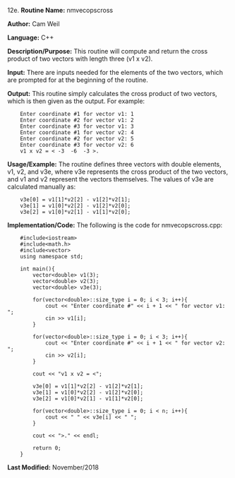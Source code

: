 12e. **Routine Name:**           nmvecopscross

   **Author:** Cam Weil

   **Language:** C++

   **Description/Purpose:** This routine will compute and return the cross product of two vectors with length three (v1 x v2).
   
   **Input:** There are inputs needed for the elements of the two vectors, which are prompted for at the beginning of the routine.

   **Output:** This routine simply calculates the cross product of two vectors, which is then given as the output. For example:
 
        Enter coordinate #1 for vector v1: 1
        Enter coordinate #2 for vector v1: 2
        Enter coordinate #3 for vector v1: 3
        Enter coordinate #1 for vector v2: 4
        Enter coordinate #2 for vector v2: 5
        Enter coordinate #3 for vector v2: 6
        v1 x v2 = < -3  -6  -3 >.

   **Usage/Example:** The routine defines three vectors with double elements, v1, v2, and v3e, where v3e represents the cross product of the two vectors, and v1 and v2 represent the vectors themselves. The values of v3e are calculated manually as:
   
        v3e[0] = v1[1]*v2[2] - v1[2]*v2[1];
        v3e[1] = v1[0]*v2[2] - v1[2]*v2[0];
        v3e[2] = v1[0]*v2[1] - v1[1]*v2[0];

   **Implementation/Code:** The following is the code for nmvecopscross.cpp:

        #include<iostream>
        #include<math.h>
        #include<vector>
        using namespace std;

        int main(){
            vector<double> v1(3);
            vector<double> v2(3);
            vector<double> v3e(3);

            for(vector<double>::size_type i = 0; i < 3; i++){
                cout << "Enter coordinate #" << i + 1 << " for vector v1: ";
                cin >> v1[i];
            }

            for(vector<double>::size_type i = 0; i < 3; i++){
                cout << "Enter coordinate #" << i + 1 << " for vector v2: ";
                cin >> v2[i];
            }
            
            cout << "v1 x v2 = <";

            v3e[0] = v1[1]*v2[2] - v1[2]*v2[1];
            v3e[1] = v1[0]*v2[2] - v1[2]*v2[0];
            v3e[2] = v1[0]*v2[1] - v1[1]*v2[0];

            for(vector<double>::size_type i = 0; i < n; i++){
                cout << " " << v3e[i] << " ";
            }

            cout << ">." << endl;

            return 0;
        }

   **Last Modified:** November/2018
